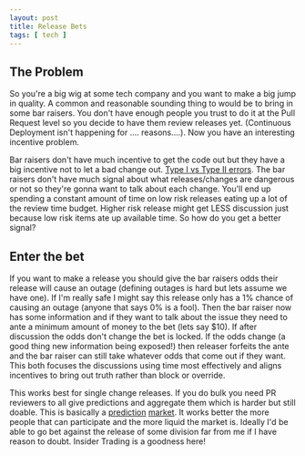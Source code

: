 ```yaml
---
layout: post
title: Release Bets
tags: [ tech ]
---
```

## The Problem 
So you're a big wig at some tech company and you want to make a big jump in quality. A common and reasonable sounding thing to would be to bring in some bar raisers. You don't have enough people you trust to do it at the Pull Request level so you decide to have them review releases yet. (Continuous Deployment isn't happening for .... reasons....). Now you have an interesting incentive problem.

Bar raisers don't have much incentive to get the code out but they have a big incentive not to let a bad change out. [Type I vs Type II errors](https://en.wikipedia.org/wiki/Type_I_and_type_II_errors). The bar raisers don't have much signal about what releases/changes are dangerous or not so they're gonna want to talk about each change. You'll end up spending a constant amount of time on low risk releases eating up a lot of the review time budget. Higher risk release might get LESS discussion just because low risk items ate up available time. So how do you get a better signal?

## Enter the bet

If you want to make a release you should give the bar raisers odds their release will cause an outage (defining outages is hard but lets assume we have one). If I'm really safe I might say this release only has a 1% chance of causing an outage (anyone that says 0% is a fool). Then the bar raiser now has some information and if they want to talk about the issue they need to ante a minimum amount of money to the bet (lets say $10). If after discussion the odds don't change the bet is locked. If the odds change (a good thing new information being exposed!) then releaser forfeits the ante and the bar raiser can still take whatever odds that come out if they want. This both focuses the discussions using time most effectively and aligns incentives to bring out truth rather than block or override.

This works best for single change releases. If you do bulk you need PR reviewers to all give predictions and aggregate them which is harder but still doable. This is basically a [prediction](https://googleblog.blogspot.com/2005/09/putting-crowd-wisdom-to-work.html) [market](https://www.overcomingbias.com/p/lobbying-for-prhtml). It works better the more people that can participate and the more liquid the market is. Ideally I'd be able to go bet against the release of some division far from me if I have reason to doubt. Insider Trading is a goodness here!

